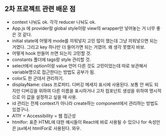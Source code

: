 ## 2차 프로젝트 관련 배운 점
- context 나눠도 ok. 각각 reducer 나눠도 ok.
- App.js 에 provider랑 global style이랑 view의 wrapper만 넣어놓는 거 너무 좋은 것 같다.
- initial state에 어떻게 mode를 끼워넣지 고민 많이 했는데 그냥 끼워넣으면 되는 거였다. 그리고 key 하나만 더 들어가면 되는 거였어. 왜 생각 못했지 바보.
- 어떻게 hook 만들어 쓰면 되는지 고민할 것.
- constants 폴더에 tags랑 style 관리할 것.
- select에서 option이랑 value 언어 다른 것도 고민이었는데 따로 보관해서 variable명으로 접근한다는 방법도 공부가 됨.
- color도 한 군데서 관리하기.
- displayName: class 프로퍼티. 디버깅 메세지 표시에 사용된다. 보통 안 써도 되지만 디버깅을 위하여 다른 이름을 표시하거나 고차 컴포넌트 생성을 위하여 명시적으로 이 값을 설정하고 싶을 때 사용.
- id 관리는 전체 context가 아니라 create하는 component에서 관리하는 방법도 있겠구나.
- A11Y = Accessibility = 웹 접근성
- htmlfor: 표준 HTML에 대한 예시들이 React에 바로 사용될 수 있으나 for 속성만은 jsx에서 htmlFor로 사용된다. 와우.
